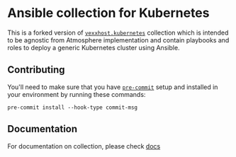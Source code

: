 # Ansible collection for Kubernetes

This is a forked version of [`vexxhost.kubernetes`](https://github.com/vexxhost/ansible-collection-kubernetes)
collection which is intended to be agnostic from Atmosphere implementation
and contain playbooks and roles to deploy a generic Kubernetes cluster using Ansible.

## Contributing

You'll need to make sure that you have [`pre-commit`](https://pre-commit.com)
setup and installed in your environment by running these commands:

```console
pre-commit install --hook-type commit-msg
````

## Documentation

For documentation on collection, please check [docs](docs/README.md)
